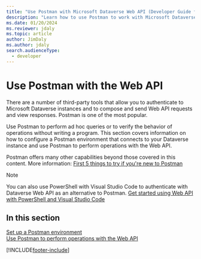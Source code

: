 ```yaml
---
title: "Use Postman with Microsoft Dataverse Web API (Developer Guide for Dataverse)| MicrosoftDocs"
description: "Learn how to use Postman to work with Microsoft Dataverse Web API"
ms.date: 01/20/2024
ms.reviewer: jdaly
ms.topic: article
author: JimDaly
ms.author: jdaly
search.audienceType: 
  - developer
---
```


# Use Postman with the Web API

There are a number of third-party tools that allow you to authenticate to Microsoft Dataverse instances and to compose and send Web API requests and view responses. Postman is one of the most popular.

Use Postman to perform ad hoc queries or to verify the behavior of operations without writing a program. This section covers information on how to configure a Postman environment that connects to your Dataverse instance and use Postman to perform operations with the Web API.

Postman offers many other capabilities beyond those covered in this content. More information: [First 5 things to try if you're new to Postman](https://blog.getpostman.com/2018/04/11/first-5-things-to-try-if-youre-new-to-postman/)

> [!NOTE]
> You can also use PowerShell with Visual Studio Code to authenticate with Dataverse Web API as an alternative to Postman. [Get started using Web API with PowerShell and Visual Studio Code](quick-start-ps.md)

## In this section

[Set up a Postman environment](setup-postman-environment.md)<br>
[Use Postman to perform operations with the Web API](use-postman-perform-operations.md)<br>

[!INCLUDE[footer-include](../../../includes/footer-banner.md)]
